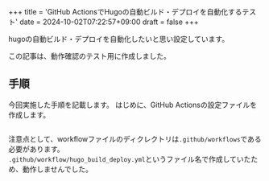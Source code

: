 +++
title = 'GitHub ActionsでHugoの自動ビルド・デプロイを自動化するテスト'
date = 2024-10-02T07:22:57+09:00
draft = false
+++

hugoの自動ビルド・デプロイを自動化したいと思い設定しています。

この記事は、動作確認のテスト用に作成しました。

## 手順

今回実施した手順を記載します。
はじめに、GitHub Actionsの設定ファイルを作成します。

```yaml

```

注意点として、workflowファイルのディクレクトリは`.github/workflows`である必要があります。  
`.github/workflow/hugo_build_deploy.yml`というファイル名で作成していたため、動作しませんでした。
